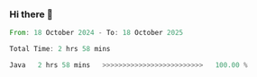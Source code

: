 ### Hi there 👋

<!--START_SECTION:waka-->

```rust
From: 18 October 2024 - To: 18 October 2025

Total Time: 2 hrs 58 mins

Java   2 hrs 58 mins   >>>>>>>>>>>>>>>>>>>>>>>>>   100.00 %
```

<!--END_SECTION:waka-->
